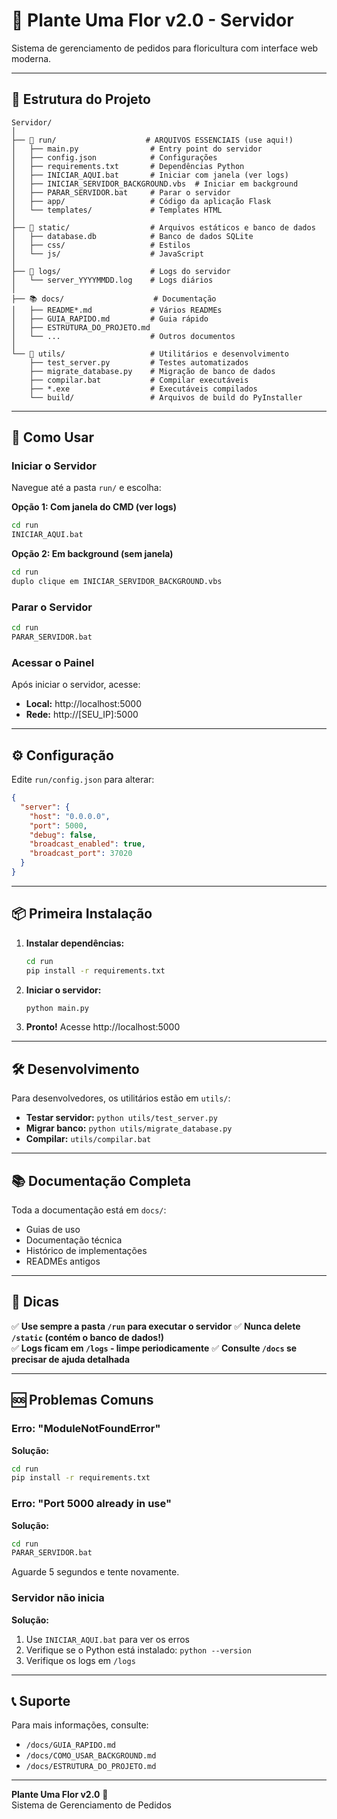 # 🌸 Plante Uma Flor v2.0 - Servidor

Sistema de gerenciamento de pedidos para floricultura com interface web moderna.

---

## 📁 Estrutura do Projeto

```
Servidor/
│
├── 🚀 run/                    # ARQUIVOS ESSENCIAIS (use aqui!)
│   ├── main.py                # Entry point do servidor
│   ├── config.json            # Configurações
│   ├── requirements.txt       # Dependências Python
│   ├── INICIAR_AQUI.bat       # Iniciar com janela (ver logs)
│   ├── INICIAR_SERVIDOR_BACKGROUND.vbs  # Iniciar em background
│   ├── PARAR_SERVIDOR.bat     # Parar o servidor
│   ├── app/                   # Código da aplicação Flask
│   └── templates/             # Templates HTML
│
├── 💾 static/                  # Arquivos estáticos e banco de dados
│   ├── database.db            # Banco de dados SQLite
│   ├── css/                   # Estilos
│   └── js/                    # JavaScript
│
├── 📝 logs/                    # Logs do servidor
│   └── server_YYYYMMDD.log    # Logs diários
│
├── 📚 docs/                    # Documentação
│   ├── README*.md             # Vários READMEs
│   ├── GUIA_RAPIDO.md         # Guia rápido
│   ├── ESTRUTURA_DO_PROJETO.md
│   └── ...                    # Outros documentos
│
└── 🔧 utils/                   # Utilitários e desenvolvimento
    ├── test_server.py         # Testes automatizados
    ├── migrate_database.py    # Migração de banco de dados
    ├── compilar.bat           # Compilar executáveis
    ├── *.exe                  # Executáveis compilados
    └── build/                 # Arquivos de build do PyInstaller
```

---

## 🚀 Como Usar

### Iniciar o Servidor

Navegue até a pasta `run/` e escolha:

**Opção 1: Com janela do CMD (ver logs)**
```bash
cd run
INICIAR_AQUI.bat
```

**Opção 2: Em background (sem janela)**
```bash
cd run
duplo clique em INICIAR_SERVIDOR_BACKGROUND.vbs
```

### Parar o Servidor

```bash
cd run
PARAR_SERVIDOR.bat
```

### Acessar o Painel

Após iniciar o servidor, acesse:
- **Local:** http://localhost:5000
- **Rede:** http://[SEU_IP]:5000

---

## ⚙️ Configuração

Edite `run/config.json` para alterar:
```json
{
  "server": {
    "host": "0.0.0.0",
    "port": 5000,
    "debug": false,
    "broadcast_enabled": true,
    "broadcast_port": 37020
  }
}
```

---

## 📦 Primeira Instalação

1. **Instalar dependências:**
   ```bash
   cd run
   pip install -r requirements.txt
   ```

2. **Iniciar o servidor:**
   ```bash
   python main.py
   ```

3. **Pronto!** Acesse http://localhost:5000

---

## 🛠️ Desenvolvimento

Para desenvolvedores, os utilitários estão em `utils/`:

- **Testar servidor:** `python utils/test_server.py`
- **Migrar banco:** `python utils/migrate_database.py`
- **Compilar:** `utils/compilar.bat`

---

## 📚 Documentação Completa

Toda a documentação está em `docs/`:
- Guias de uso
- Documentação técnica
- Histórico de implementações
- READMEs antigos

---

## 🎯 Dicas

✅ **Use sempre a pasta `/run` para executar o servidor**
✅ **Nunca delete `/static` (contém o banco de dados!)**  
✅ **Logs ficam em `/logs` - limpe periodicamente**
✅ **Consulte `/docs` se precisar de ajuda detalhada**

---

## 🆘 Problemas Comuns

### Erro: "ModuleNotFoundError"
**Solução:**
```bash
cd run
pip install -r requirements.txt
```

### Erro: "Port 5000 already in use"
**Solução:**
```bash
cd run
PARAR_SERVIDOR.bat
```
Aguarde 5 segundos e tente novamente.

### Servidor não inicia
**Solução:**
1. Use `INICIAR_AQUI.bat` para ver os erros
2. Verifique se o Python está instalado: `python --version`
3. Verifique os logs em `/logs`

---

## 📞 Suporte

Para mais informações, consulte:
- `/docs/GUIA_RAPIDO.md`
- `/docs/COMO_USAR_BACKGROUND.md`
- `/docs/ESTRUTURA_DO_PROJETO.md`

---

**Plante Uma Flor v2.0** 🌸  
Sistema de Gerenciamento de Pedidos


